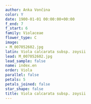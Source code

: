 ```yaml
---
author: Anka Vončina
color: Y
date: 1900-01-01 00:00:00+00:00
f_end: 7
f_start: 6
family: Violaceae
flower_type: C
image:
- M_007052602.jpg
latin: Viola calcarata subsp. zoysii
lead: M_007052602.jpg
lead_sample: false
name: index.en
order: Viola
parallel: false
petals: 5
petals_joined: false
star_shape: false
title: Viola calcarata subsp. zoysii
---
```

